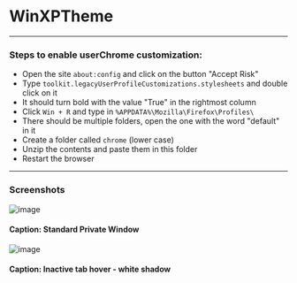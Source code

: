 # WinXPTheme
---
### Steps to enable userChrome customization:
* Open the site `about:config` and click on the button "Accept Risk"
* Type `toolkit.legacyUserProfileCustomizations.stylesheets` and double click on it
* It should turn bold with the value "True" in the rightmost column
* Click `Win + R` and type in `%APPDATA%\Mozilla\Firefox\Profiles\`
* There should be multiple folders, open the one with the word "default" in it
* Create a folder called `chrome` (lower case)
* Unzip the contents and paste them in this folder
* Restart the browser
---
### Screenshots
![image](https://github.com/user-attachments/assets/72a71c9c-d605-4bc0-a9ca-082445b5b0da)
#### Caption: Standard Private Window
 
![image](https://github.com/user-attachments/assets/fac263f4-3d45-4028-943c-5782085caab0)
#### Caption: Inactive tab hover - white shadow
